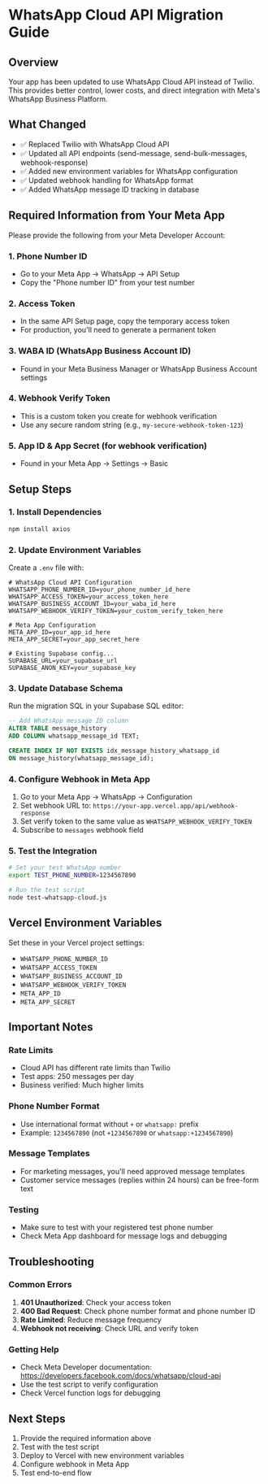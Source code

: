 # WhatsApp Cloud API Migration Guide

## Overview

Your app has been updated to use WhatsApp Cloud API instead of Twilio. This provides better control, lower costs, and direct integration with Meta's WhatsApp Business Platform.

## What Changed

- ✅ Replaced Twilio with WhatsApp Cloud API
- ✅ Updated all API endpoints (send-message, send-bulk-messages, webhook-response)
- ✅ Added new environment variables for WhatsApp configuration
- ✅ Updated webhook handling for WhatsApp format
- ✅ Added WhatsApp message ID tracking in database

## Required Information from Your Meta App

Please provide the following from your Meta Developer Account:

### 1. Phone Number ID

- Go to your Meta App → WhatsApp → API Setup
- Copy the "Phone number ID" from your test number

### 2. Access Token

- In the same API Setup page, copy the temporary access token
- For production, you'll need to generate a permanent token

### 3. WABA ID (WhatsApp Business Account ID)

- Found in your Meta Business Manager or WhatsApp Business Account settings

### 4. Webhook Verify Token

- This is a custom token you create for webhook verification
- Use any secure random string (e.g., `my-secure-webhook-token-123`)

### 5. App ID & App Secret (for webhook verification)

- Found in your Meta App → Settings → Basic

## Setup Steps

### 1. Install Dependencies

```bash
npm install axios
```

### 2. Update Environment Variables

Create a `.env` file with:

```env
# WhatsApp Cloud API Configuration
WHATSAPP_PHONE_NUMBER_ID=your_phone_number_id_here
WHATSAPP_ACCESS_TOKEN=your_access_token_here
WHATSAPP_BUSINESS_ACCOUNT_ID=your_waba_id_here
WHATSAPP_WEBHOOK_VERIFY_TOKEN=your_custom_verify_token_here

# Meta App Configuration
META_APP_ID=your_app_id_here
META_APP_SECRET=your_app_secret_here

# Existing Supabase config...
SUPABASE_URL=your_supabase_url
SUPABASE_ANON_KEY=your_supabase_key
```

### 3. Update Database Schema

Run the migration SQL in your Supabase SQL editor:

```sql
-- Add WhatsApp message ID column
ALTER TABLE message_history
ADD COLUMN whatsapp_message_id TEXT;

CREATE INDEX IF NOT EXISTS idx_message_history_whatsapp_id
ON message_history(whatsapp_message_id);
```

### 4. Configure Webhook in Meta App

1. Go to your Meta App → WhatsApp → Configuration
2. Set webhook URL to: `https://your-app.vercel.app/api/webhook-response`
3. Set verify token to the same value as `WHATSAPP_WEBHOOK_VERIFY_TOKEN`
4. Subscribe to `messages` webhook field

### 5. Test the Integration

```bash
# Set your test WhatsApp number
export TEST_PHONE_NUMBER=1234567890

# Run the test script
node test-whatsapp-cloud.js
```

## Vercel Environment Variables

Set these in your Vercel project settings:

- `WHATSAPP_PHONE_NUMBER_ID`
- `WHATSAPP_ACCESS_TOKEN`
- `WHATSAPP_BUSINESS_ACCOUNT_ID`
- `WHATSAPP_WEBHOOK_VERIFY_TOKEN`
- `META_APP_ID`
- `META_APP_SECRET`

## Important Notes

### Rate Limits

- Cloud API has different rate limits than Twilio
- Test apps: 250 messages per day
- Business verified: Much higher limits

### Phone Number Format

- Use international format without `+` or `whatsapp:` prefix
- Example: `1234567890` (not `+1234567890` or `whatsapp:+1234567890`)

### Message Templates

- For marketing messages, you'll need approved message templates
- Customer service messages (replies within 24 hours) can be free-form text

### Testing

- Make sure to test with your registered test phone number
- Check Meta App dashboard for message logs and debugging

## Troubleshooting

### Common Errors

1. **401 Unauthorized**: Check your access token
2. **400 Bad Request**: Check phone number format and phone number ID
3. **Rate Limited**: Reduce message frequency
4. **Webhook not receiving**: Check URL and verify token

### Getting Help

- Check Meta Developer documentation: https://developers.facebook.com/docs/whatsapp/cloud-api
- Use the test script to verify configuration
- Check Vercel function logs for debugging

## Next Steps

1. Provide the required information above
2. Test with the test script
3. Deploy to Vercel with new environment variables
4. Configure webhook in Meta App
5. Test end-to-end flow
